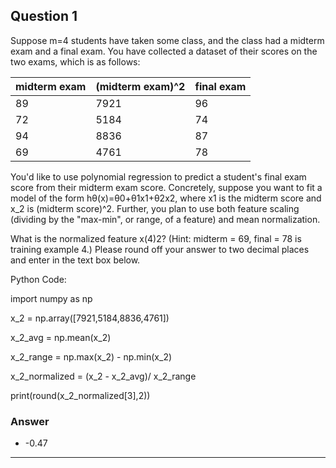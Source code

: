 ## Question 1
Suppose m=4 students have taken some class, and the class had a midterm exam and a final exam. You have collected a dataset of their scores on the two exams, which is as follows:

| midterm exam | (midterm exam)^2 | final exam |
|--------------|------------------|------------|
| 89           | 7921             | 96         |
| 72           | 5184             | 74         |
| 94           | 8836             | 87         |
| 69           | 4761             | 78         |

You'd like to use polynomial regression to predict a student's final exam score from their midterm exam score. Concretely, suppose you want to fit a model of the form hθ(x)=θ0+θ1x1+θ2x2, where x1 is the midterm score and x_2 is (midterm score)^2. Further, you plan to use both feature scaling (dividing by the "max-min", or range, of a feature) and mean normalization.

What is the normalized feature x(4)2? (Hint: midterm = 69, final = 78 is training example 4.) Please round off your answer to two decimal places and enter in the text box below.

Python Code:

import numpy as np

x_2 = np.array([7921,5184,8836,4761])

x_2_avg = np.mean(x_2)

x_2_range = np.max(x_2) - np.min(x_2)

x_2_normalized = (x_2 - x_2_avg)/ x_2_range

print(round(x_2_normalized[3],2))

### Answer
* -0.47

---


